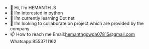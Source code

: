 - 👋 Hi, I’m HEMANTH .S
- 👀 I’m interested in python 
- 🌱 I’m currently learning Dot net 
- 💞️ I’m looking to collaborate on project which are provided by the company 
- 📫 How to reach me
Email:hemanthgowda07815@gmail.com
Whatsapp:8553711162


<!---
Hemanth95355/Hemanth95355 is a ✨ special ✨ repository because its `README.md` (this file) appears on your GitHub profile.
You can click the Preview link to take a look at your changes.
--->
